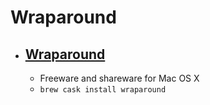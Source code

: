 # Wraparound
- [Wraparound](https://www.digicowsoftware.com/detail?_app=Wraparound)
  - 
  - Freeware and shareware for Mac OS X
  - `brew cask install wraparound`
